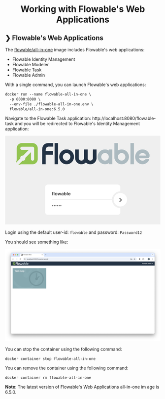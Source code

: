 <h1 align="center">Working with Flowable's Web Applications</h1>

## ❯ Flowable's Web Applications

The [flowable/all-in-one](https://hub.docker.com/r/flowable/all-in-one) image includes Flowable's web applications:
- Flowable Identity Management
- Flowable Modeler
- Flowable Task
- Flowable Admin

With a single command, you can launch Flowable's web applications:

```
docker run --name flowable-all-in-one \
  -p 8080:8080 \
  --env-file ./flowable-all-in-one.env \
  flowable/all-in-one:6.5.0
```

Navigate to the Flowable Task application: http://localhost:8080/flowable-task and you will be redirected to Flowable's 
Identity Management application:

<p align="center">
  <img src="./login.png" alt="Authentication Settings"/>
</p>

Login using the default user-id: `flowable` and password: `Password12`

You should see something like:

<p align="center">
  <img src="./flowable-task-landing-page.png" alt="Flowable Task landing page"/>
</p>

You can stop the container using the following command:

```
docker container stop flowable-all-in-one
```

You can remove the container using the following command:

```
docker container rm flowable-all-in-one
```

**Note**: The latest version of Flowable's Web Applications all-in-one im age is 6.5.0.
